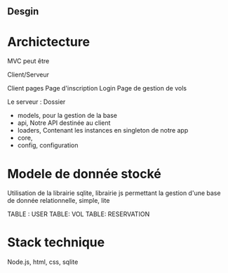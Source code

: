## Desgin

# Archictecture 
MVC peut être

Client/Serveur 

Client 
pages 
    Page d'inscription
    Login
    Page de gestion de vols 


Le serveur :
Dossier
-   models, pour la gestion de la base
-   api, Notre API destinée au client
-   loaders, Contenant les instances en singleton de notre app
-   core, 
- config, configuration




# Modele de donnée stocké
Utilisation de la librairie sqlite, librairie
js permettant la gestion d'une base de donnée relationnelle, simple, lite 

TABLE : USER
TABLE: VOL
TABLE: RESERVATION



# Stack technique

Node.js, html, css, sqlite 
